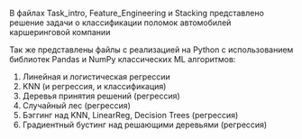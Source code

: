 В файлах Task_intro, Feature_Engineering и Stacking представлено решение задачи о классификации поломок автомобилей каршеринговой компании

Так же представлены файлы с реализацией на Python с использованием библиотек Pandas и NumPy классических ML алгоритмов: 
1) Линейная и логистическая регрессии
2) KNN (и регрессия, и классификация)
3) Деревья принятия решений (регрессия)
4) Случайный лес (регрессия)
5) Бэггинг над KNN, LinearReg, Decision Trees (регрессия)
6) Градиентный бустинг над решающими деревьями (регрессия) 

